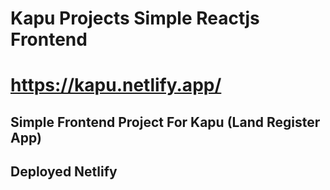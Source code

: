 # Kapu Projects Simple Reactjs Frontend

# https://kapu.netlify.app/ 

## Simple Frontend Project For Kapu (Land Register App)

## Deployed Netlify
